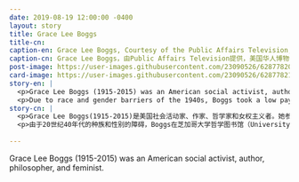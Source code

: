 ```yaml
---
date: 2019-08-19 12:00:00 -0400
layout: story
title: Grace Lee Boggs
title-cn: 
caption-en: Grace Lee Boggs, Courtesy of the Public Affairs Television, Museum of Chinese in America (MOCA) Core Exhibition "With A Single Step"
caption-cn: Grace Lee Boggs，由Public Affairs Television提供，美国华人博物馆（MOCA）核心展览《千里之行》图片
post-image: https://user-images.githubusercontent.com/23090526/62877820-da7ac880-bcf5-11e9-830e-6419fed37134.jpg
card-image: https://user-images.githubusercontent.com/23090526/62877821-dbabf580-bcf5-11e9-9d26-39effbb7e798.jpg
story-en: |
  <p>Grace Lee Boggs (1915-2015) was an American social activist, author, philosopher, and feminist. Her political involvement encompassed many of the major 20 th century U.S. social movements: Labor, Civil Rights, Black Power, Asian American Rights, Women’s Rights, and Environmental Justice. Boggs entered Barnard College on a scholarship to study philosophy and graduated in 1935. She went onto receive her PhD in philosophy from Bryn Mawr College in 1940.</p>
  <p>Due to race and gender barriers of the 1940s, Boggs took a low paying job at the University of Chicago Philosophy Library, this was where she first became involved in tenants’ rights and joined leftist political groups. She would spend her lifetime channeling her studies of Marx, Hegel, and Kant into prolific political writing and grassroots social activism, especially in the African American community, ultimately aligning herself with nonviolent strategies. While Boggs and her husband collaborated with many notable activists and figures, including Malcom X, C.L.R. James, and Raya Dunayevskaya, they later split from their contemporaries to focus on their own grassroots efforts in the community. Boggs’ activist manifesto shied away from upheaval and emphasized community organizing and resurgent moral values, which she actively pursued till her death at the age of 100.</p>
story-cn: |
  <p>Grace Lee Boggs(1915-2015)是美国社会活动家、作家、哲学家和女权主义者。她参与的政治活动包括许多20世纪美国主要的社会运动：劳工、民权、黑人权力、亚裔美国人权利、妇女权利和环境公平风险。Boggs获得奖学金进入巴纳德学院（Barnard College）学习哲学，并于1935年毕业。1940年，她在布林莫尔学院（Bryn Mawr College）获得哲学博士学位。</p>
  <p>由于20世纪40年代的种族和性别的障碍，Boggs在芝加哥大学哲学图书馆（University of Chicago Philosophy Library）找到了一份薪水很低的工作，在这里她第一次参与租户权利活动，并加入了左翼政治团体。她终其一生致力于将她对马克思、黑格尔和康德的研究转化为多产的政治著作和基层社会活动，尤其是在非裔美国人社区，最终使自己与非暴力策略保持一致。虽然Boggs和她的丈夫与许多著名的活动家和名人合作，包括Malcom X, C.L.R. James和Raya Dunayevskaya，但他们后来却与这些人分道扬镳，以专注于自己在社区的基层工作。Boggs的活动家宣言避开了激变，并强调社区组织和复兴的道德价值观，她积极追求这一切，直到100岁去世。</p>
  
---
```

Grace Lee Boggs (1915-2015) was an American social activist, author, philosopher, and feminist.
